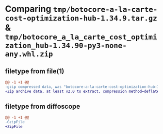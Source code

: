 # Comparing `tmp/botocore-a-la-carte-cost-optimization-hub-1.34.9.tar.gz` & `tmp/botocore_a_la_carte_cost_optimization_hub-1.34.90-py3-none-any.whl.zip`

## filetype from file(1)

```diff
@@ -1 +1 @@
-gzip compressed data, was "botocore-a-la-carte-cost-optimization-hub-1.34.9.tar", last modified: Thu Dec 28 01:06:39 2023, max compression
+Zip archive data, at least v2.0 to extract, compression method=deflate
```

## filetype from diffoscope

```diff
@@ -1 +1 @@
-GzipFile
+ZipFile
```

